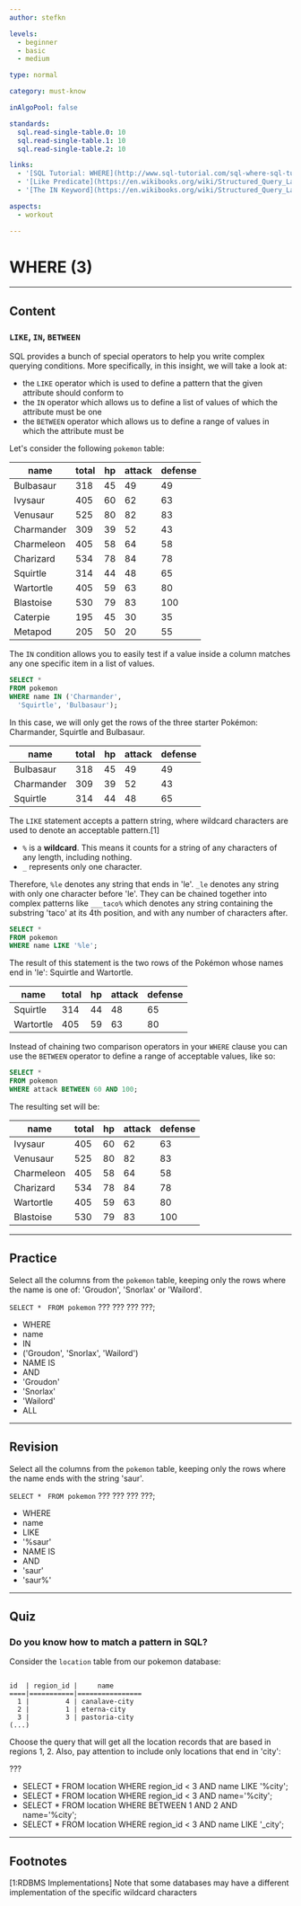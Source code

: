 ```yaml
---
author: stefkn

levels:
  - beginner
  - basic
  - medium

type: normal

category: must-know

inAlgoPool: false

standards:
  sql.read-single-table.0: 10
  sql.read-single-table.1: 10
  sql.read-single-table.2: 10

links:
  - '[SQL Tutorial: WHERE](http://www.sql-tutorial.com/sql-where-sql-tutorial/){website}'
  - '[Like Predicate](https://en.wikibooks.org/wiki/Structured_Query_Language/Like_Predicate){website}'
  - '[The IN Keyword](https://en.wikibooks.org/wiki/Structured_Query_Language/Quantified_Comparison#IN){website}'

aspects:
  - workout

---
```


# WHERE (3)

---
## Content

### `LIKE`, `IN`, `BETWEEN`

SQL provides a bunch of special operators to help you write complex querying conditions. More specifically, in this insight, we will take a look at:

- the `LIKE` operator which is used to define a pattern that the given attribute should conform to
- the `IN` operator which allows us to define a list of values of which the attribute must be one
- the `BETWEEN` operator which allows us to define a range of values in which the attribute must be

Let's consider the following `pokemon` table:

| name       | total | hp | attack | defense |
|------------|-------|----|--------|---------|
| Bulbasaur  | 318   | 45 | 49     | 49      |
| Ivysaur    | 405   | 60 | 62     | 63      |
| Venusaur   | 525   | 80 | 82     | 83      |
| Charmander | 309   | 39 | 52     | 43      |
| Charmeleon | 405   | 58 | 64     | 58      |
| Charizard  | 534   | 78 | 84     | 78      |
| Squirtle   | 314   | 44 | 48     | 65      |
| Wartortle  | 405   | 59 | 63     | 80      |
| Blastoise  | 530   | 79 | 83     | 100     |
| Caterpie   | 195   | 45 | 30     | 35      |
| Metapod    | 205   | 50 | 20     | 55      |

The `IN` condition allows you to easily test if a value inside a column matches any one specific item in a list of values.

```sql
SELECT *
FROM pokemon
WHERE name IN ('Charmander',
  'Squirtle', 'Bulbasaur');
```

In this case, we will only get the rows of the three starter Pokémon: Charmander, Squirtle and Bulbasaur.

| name       | total | hp | attack | defense |
|------------|-------|----|--------|---------|
| Bulbasaur  | 318   | 45 | 49     | 49      |
| Charmander | 309   | 39 | 52     | 43      |
| Squirtle   | 314   | 44 | 48     | 65      |

The `LIKE` statement accepts a pattern string, where wildcard characters are used to denote an acceptable pattern.[1]

 - `%` is a **wildcard**. This means it counts for a string of any characters of any length, including nothing.
 - `_` represents only one character.

Therefore, `%le` denotes any string that ends in 'le'. `_le` denotes any string with only one character before 'le'. They can be chained together into complex patterns like `___taco%` which denotes any string containing the substring 'taco' at its 4th position, and with any number of characters after.

```sql
SELECT *
FROM pokemon
WHERE name LIKE '%le';
```

The result of this statement is the two rows of the Pokémon whose names end in 'le': Squirtle and Wartortle.

| name      | total | hp | attack | defense |
|-----------|-------|----|--------|---------|
| Squirtle  | 314   | 44 | 48     | 65      |
| Wartortle | 405   | 59 | 63     | 80      |

Instead of chaining two comparison operators in your `WHERE` clause you can use the `BETWEEN` operator to define a range of acceptable values, like so:

```sql
SELECT *
FROM pokemon
WHERE attack BETWEEN 60 AND 100;
```

The resulting set will be:

| name       | total | hp | attack | defense |
|------------|-------|----|--------|---------|
| Ivysaur    | 405   | 60 | 62     | 63      |
| Venusaur   | 525   | 80 | 82     | 83      |
| Charmeleon | 405   | 58 | 64     | 58      |
| Charizard  | 534   | 78 | 84     | 78      |
| Wartortle  | 405   | 59 | 63     | 80      |
| Blastoise  | 530   | 79 | 83     | 100     |

---
## Practice

Select all the columns from the `pokemon` table, keeping only the rows where the name is one of: 'Groudon', 'Snorlax' or 'Wailord'.

`SELECT * `
`FROM pokemon`
??? ??? ??? ???;


* WHERE
* name
* IN
* ('Groudon', 'Snorlax', 'Wailord')
* NAME IS
* AND
* 'Groudon'
* 'Snorlax'
* 'Wailord'
* ALL

---
## Revision

Select all the columns from the `pokemon` table, keeping only the rows where the name ends with the string 'saur'.

`SELECT * `
`FROM pokemon`
??? ??? ??? ???;


* WHERE
* name
* LIKE
* '%saur'
* NAME IS
* AND
* 'saur'
* 'saur%'

---
## Quiz 
### Do you know how to match a pattern in SQL?
Consider the `location` table from our pokemon database:


```

id  | region_id |     name           
====|===========|================
  1 |         4 | canalave-city
  2 |         1 | eterna-city
  3 |         3 | pastoria-city
(...)

```

Choose the query that will get all the location records that are based in regions 1, 2. Also, pay attention to include only locations that end in 'city':

 ???

* SELECT * FROM location WHERE region_id < 3 AND name LIKE '%city';
* SELECT * FROM location WHERE region_id < 3 AND name='%city';
* SELECT * FROM location WHERE BETWEEN 1 AND 2 AND name='%city';
* SELECT * FROM location WHERE region_id < 3 AND name LIKE '_city';

---
## Footnotes
[1:RDBMS Implementations]
Note that some databases may have a different implementation of the specific wildcard characters
